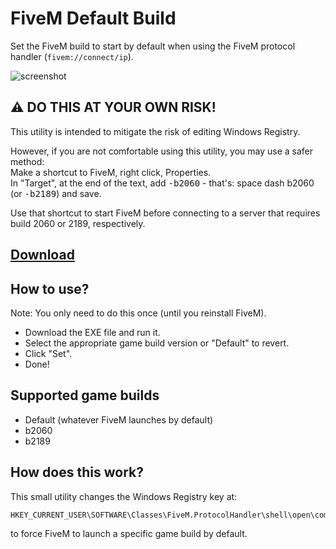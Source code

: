 # FiveM Default Build

Set the FiveM build to start by default when using the FiveM protocol handler (`fivem://connect/ip`).

![screenshot](https://user-images.githubusercontent.com/10238474/106896033-b2590380-66f9-11eb-9c2a-4259ca8a76d0.png)

## ⚠ DO THIS AT YOUR OWN RISK!

This utility is intended to mitigate the risk of editing Windows Registry.  
  
However, if you are not comfortable using this utility, you may use a safer method:  
Make a shortcut to FiveM, right click, Properties.  
In "Target", at the end of the text, add <kbd> -b2060</kbd> - that's: space dash b2060 (or <kbd> -b2189</kbd>) and save.
  
Use that shortcut to start FiveM before connecting to a server that requires build 2060 or 2189, respectively.

## [Download](https://github.com/sharkykh/FiveM_Default_Build/releases/latest)

## How to use?

Note: You only need to do this once (until you reinstall FiveM).  

- Download the EXE file and run it.
- Select the appropriate game build version or "Default" to revert.
- Click "Set".
- Done!

## Supported game builds

- Default (whatever FiveM launches by default)
- b2060
- b2189

## How does this work?

This small utility changes the Windows Registry key at:
```reg
HKEY_CURRENT_USER\SOFTWARE\Classes\FiveM.ProtocolHandler\shell\open\command
```
to force FiveM to launch a specific game build by default.
